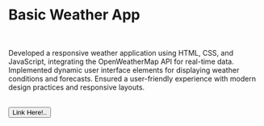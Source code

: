 <h1>Basic Weather App</h1>
<br>
<p>Developed a responsive weather application using HTML, CSS, and JavaScript, integrating the OpenWeatherMap API for real-time data. Implemented dynamic user interface elements for displaying weather conditions and forecasts. Ensured a user-friendly experience with modern design practices and responsive layouts.</p>
<br>
<button href="https://uttamgowdahassanmohan9.on.drv.tw/www.weatherapp.com/" target="_blank">Link Here!..</button>
